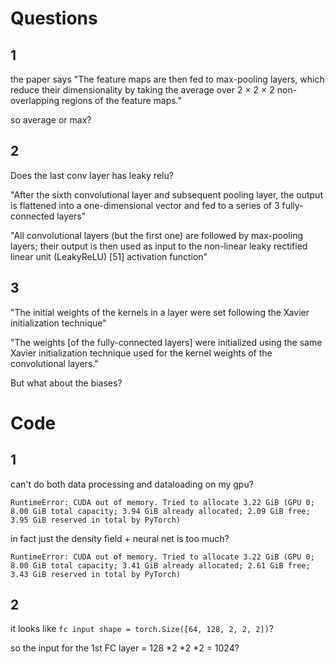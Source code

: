 # Questions

## 1
the paper says "The feature maps are then fed
to max-pooling layers, which reduce their dimensionality by
taking the average over 2 × 2 × 2 non-overlapping regions of
the feature maps."

so average or max?

## 2
Does the last conv layer has leaky relu?

"After the sixth convolutional layer and subsequent pooling
layer, the output is flattened into a one-dimensional vector and
fed to a series of 3 fully-connected layers"

"All convolutional layers (but the first one) are followed by
max-pooling layers; their output is then used as input to the
non-linear leaky rectified linear unit (LeakyReLU) [51] activation function"

## 3
"The initial weights of the kernels in a layer were set
following the Xavier initialization technique"

"The weights [of the fully-connected layers] were initialized using the same
Xavier initialization technique used for the kernel weights of
the convolutional layers."

But what about the biases?

# Code

## 1
can't do both data processing and dataloading on my gpu?

```
RuntimeError: CUDA out of memory. Tried to allocate 3.22 GiB (GPU 0; 8.00 GiB total capacity; 3.94 GiB already allocated; 2.09 GiB free;  3.95 GiB reserved in total by PyTorch)
```

in fact just the density field + neural net is too much?
```
RuntimeError: CUDA out of memory. Tried to allocate 3.22 GiB (GPU 0; 8.00 GiB total capacity; 3.41 GiB already allocated; 2.61 GiB free; 3.43 GiB reserved in total by PyTorch)
```

## 2
it looks like `fc input shape = torch.Size([64, 128, 2, 2, 2])`?

so the input for the 1st FC layer = 128 *2 *2 *2 = 1024?
